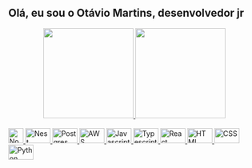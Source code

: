 ## Olá, eu sou o Otávio Martins, desenvolvedor jr

<div align="center" >
  <a href="https://github.com/otaviomartinss">
  <img height="180em" src="https://github-readme-stats.vercel.app/api?username=otaviomartinss&show_icons=true&theme=dracula&include_all_commits=true&count_private=true"/>
  <img height="180em" src="https://github-readme-stats.vercel.app/api/top-langs/?username=otaviomartinss&layout=compact&langs_count=8&theme=dracula"/>
</div>

<div><br>
  <img alt="Node" height="30" src="https://cdn.jsdelivr.net/gh/devicons/devicon/icons/nodejs/nodejs-plain-wordmark.svg">
  <img alt="Nest" height="30" width="50" src="https://cdn.jsdelivr.net/gh/devicons/devicon/icons/nestjs/nestjs-plain.svg">
  <img alt="Postgres" height="30" width="50" src="https://cdn.jsdelivr.net/gh/devicons/devicon/icons/postgresql/postgresql-plain.svg">
  <img alt="AWS" height="30" width="50" src="https://cdn.jsdelivr.net/gh/devicons/devicon/icons/amazonwebservices/amazonwebservices-original-wordmark.svg">
  <img alt="Javascript" height="30" width="50" src=>
  <img alt="Typescript" height="30" width="50" src=>
  <img alt="React" height="30" width="50" src=>
  <img alt="HTML" height="30" width="50" src=>
  <img alt="CSS" height="30" width="50" src=>
  <img alt="Python" height="30" width="50" src=>
</div>